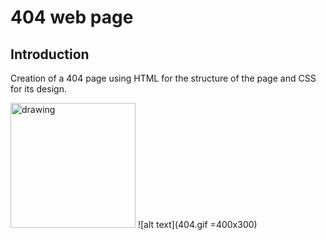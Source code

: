 # 404 web page

## Introduction

Creation of a 404 page using HTML for the structure of the page and CSS for its design.

<img src="drawing.jpg" alt="drawing" width="200"/>
![alt text](404.gif =400x300)
